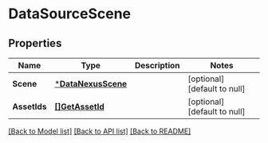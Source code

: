 # DataSourceScene

## Properties
Name | Type | Description | Notes
------------ | ------------- | ------------- | -------------
**Scene** | [***DataNexusScene**](DataNexusScene.md) |  | [optional] [default to null]
**AssetIds** | [**[]GetAssetId**](get_asset_id.md) |  | [optional] [default to null]

[[Back to Model list]](../README.md#documentation-for-models) [[Back to API list]](../README.md#documentation-for-api-endpoints) [[Back to README]](../README.md)


